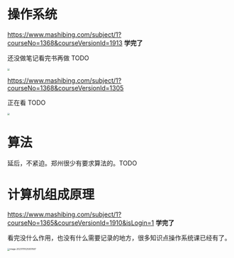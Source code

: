 # 操作系统

https://www.mashibing.com/subject/1?courseNo=1368&courseVersionId=1913  **学完了**

还没做笔记看完书再做 TODO

<img src="D:\ImageA\20231008104732.png" style="zoom:33%;" />

https://www.mashibing.com/subject/1?courseNo=1368&courseVersionId=1305

正在看 TODO

<img src="D:\ImageA\20231008104803.png" style="zoom:33%;" />

# 算法

延后，不紧迫。郑州很少有要求算法的。TODO

# 计算机组成原理

https://www.mashibing.com/subject/1?courseNo=1365&courseVersionId=1910&isLogin=1   **学完了**

看完没什么作用，也没有什么需要记录的地方，很多知识点操作系统课已经有了。

<img src="D:\ImageA\image-20231111025907687.png" alt="image-20231111025907687" style="zoom: 33%;" />